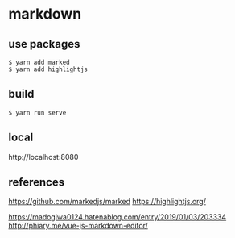 # markdown

## use packages

```
$ yarn add marked
$ yarn add highlightjs
```

## build

```
$ yarn run serve
```

## local

http://localhost:8080

## references


https://github.com/markedjs/marked
https://highlightjs.org/

https://madogiwa0124.hatenablog.com/entry/2019/01/03/203334
http://phiary.me/vue-js-markdown-editor/
